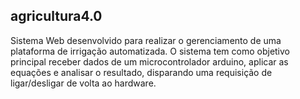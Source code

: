 ## agricultura4.0
Sistema Web desenvolvido para realizar o gerenciamento de uma plataforma de irrigação automatizada. O sistema tem como objetivo principal receber dados de um microcontrolador arduino, aplicar as equações e analisar o resultado, disparando uma requisição de ligar/desligar de volta ao hardware.   
